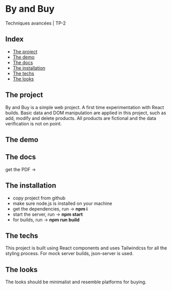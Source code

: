 
# By and Buy
Techniques avancées | TP-2

## Index
* [The project](#the-project)
* [The demo](#the-demo)
* [The docs](#the-docs)
* [The installation](#the-installation)
* [The techs](#the-techs)
* [The looks](#the-looks)
 
## The project

By and Buy is a simple web project. A first time experimentation with React builds. Basic data and DOM manipulation are applied in this project, such as add, modify and delete products. All products are fictional and the data verification is not on point.

## The demo

## The docs

get the PDF -> 

## The installation

* copy project from github
* make sure node.js is installed on your machine
* get the dependencies, run -> **npm i** 
* start the server, run -> **npm start**
* for builds, run -> **npm run build**

## The techs

This project is built using React components and uses Tailwindcss for all the styling process. For mock server builds, json-server is used.

## The looks

The looks should be minimalist and resemble platforms for buying.